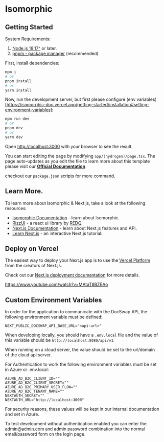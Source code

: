 # Isomorphic

## Getting Started 

System Requirements:

1. [Node.js 18.17^](https://nodejs.org/en) or later.
2. [pnpm - package manager](https://pnpm.io/installation#using-npm) (recommended)

First, install dependencies:

```bash
npm i
# or
pnpm install
# or
yarn install
```

Now, run the development server, but first please configure (env variables)[https://isomorphic-doc.vercel.app/getting-started/installation#setting-environment-variables]:

```bash
npm run dev
# or
pnpm dev
# or
yarn dev
```

Open [http://localhost:3000](http://localhost:3000) with your browser to see the result.

You can start editing the page by modifying `app/(hydrogen)/page.tsx`. The page auto-updates as you edit the file to learn more about this template please visit our **[Official Documentation](https://isomorphic-doc.vercel.app/)**.

checkout our `package.json` scripts for more command.

## Learn More.

To learn more about Isomorphic & Next.js, take a look at the following resources:

- [Isomorphic Documentation](https://isomorphic-doc.vercel.app/) - learn about Isomorphic.
- [RizzUI](https://www.rizzui.com/) - a react ui library by [REDQ](https://redq.io/).
- [Next.js Documentation](https://nextjs.org/docs) - learn about Next.js features and API.
- [Learn Next.js](https://nextjs.org/learn) - an interactive Next.js tutorial.

## Deploy on Vercel

The easiest way to deploy your Next.js app is to use the [Vercel Platform](https://vercel.com/new?utm_medium=default-template&filter=next.js&utm_source=create-next-app&utm_campaign=create-next-app-readme) from the creators of Next.js.

Check out our [Next.js deployment documentation](https://nextjs.org/docs/deployment) for more details.

https://www.youtube.com/watch?v=MAtaT8BZEAo

## Custom Environment Variables

In order for the application to communicate with the DocSwap API, the following environment variable must be defined:

```
NEXT_PUBLIC_DOCSWAP_API_BASE_URL="<api-url>"
```

When developing locally, you should have a `.env.local` file and the value of this variable should be `http://localhost:8080/api/v1`.

When running on a cloud server, the value should be set to the url/domain of the cloud api server.

For Authentication to work the following environment variables must be set in Azure or .env.local:

```
AZURE_AD_B2C_CLIENT_ID=""
AZURE_AD_B2C_CLIENT_SECRET=""
AZURE_AD_B2C_PRIMARY_USER_FLOW=""
AZURE_AD_B2C_TENANT_NAME=""
NEXTAUTH_SECRET="" 
NEXTAUTH_URL="http://localhost:3000" 
```

For security reasons, these values will be kept in our internal documentation and set in Azure. 

To test development without authentication enabled you can enter the admin@admin.com and admin password combination into the normal email/password form on the login page.